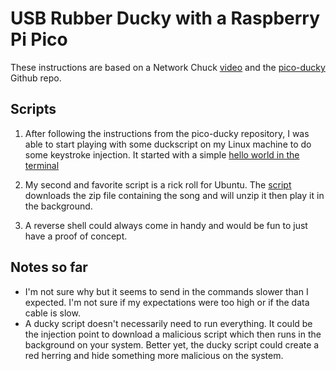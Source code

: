 # USB Rubber Ducky with a Raspberry Pi Pico

These instructions are based on a Network Chuck [video](https://youtu.be/e_f9p-_JWZw?si=-Pi4_0Et5AeEkKTN) and the [pico-ducky](https://github.com/dbisu/pico-ducky) Github repo.

## Scripts

1. After following the instructions from the pico-ducky repository, I was able to start playing with some duckscript on my Linux machine to do some keystroke injection. It started with a simple [hello world in the terminal](./hello_world.dd)

2. My second and favorite script is a rick roll for Ubuntu. The [script](./linux_rick_roll.dd) downloads the zip file containing the song and will unzip it then play it in the background.

3. A reverse shell could always come in handy and would be fun to just have a proof of concept. 

## Notes so far
- I'm not sure why but it seems to send in the commands slower than I expected. I'm not sure if my expectations were too high or if the data cable is slow.
- A ducky script doesn't necessarily need to run everything. It could be the injection point to download a malicious script which then runs in the background on your system. Better yet, the ducky script could create a red herring and hide something more malicious on the system.